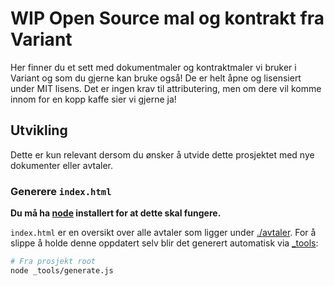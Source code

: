 # WIP Open Source mal og kontrakt fra Variant

Her finner du et sett med dokumentmaler og kontraktmaler vi bruker i Variant og
som du gjerne kan bruke også! De er helt åpne og lisensiert under MIT lisens.
Det er ingen krav til attributering, men om dere vil komme innom for en kopp
kaffe sier vi gjerne ja!

## Utvikling

Dette er kun relevant dersom du ønsker å utvide dette prosjektet med nye
dokumenter eller avtaler.

### Generere `index.html`

**Du må ha [node](https://nodejs.org/) installert for at dette skal fungere.**

`index.html` er en oversikt over alle avtaler som ligger under
[./avtaler](./avtaler). For å slippe å holde denne oppdatert selv blir det
generert automatisk via [\_tools](./_tools/generate.js):

```sh
# Fra prosjekt root
node _tools/generate.js
```
